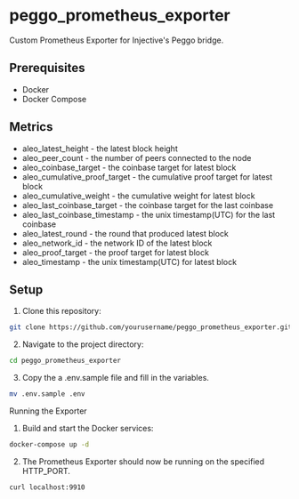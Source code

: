 # peggo_prometheus_exporter
Custom Prometheus Exporter for Injective's Peggo bridge.

## Prerequisites
- Docker
- Docker Compose

## Metrics

- aleo_latest_height - the latest block height
- aleo_peer_count - the number of peers connected to the node
- aleo_coinbase_target - the coinbase target for latest block
- aleo_cumulative_proof_target - the cumulative proof target for latest block
- aleo_cumulative_weight - the cumulative weight for latest block
- aleo_last_coinbase_target - the coinbase target for the last coinbase
- aleo_last_coinbase_timestamp - the unix timestamp(UTC) for the last coinbase
- aleo_latest_round - the round that produced latest block
- aleo_network_id - the network ID of the latest block
- aleo_proof_target - the proof target for latest block
- aleo_timestamp - the unix timestamp(UTC) for latest block

## Setup
1. Clone this repository:
```sh
git clone https://github.com/yourusername/peggo_prometheus_exporter.git
```

2. Navigate to the project directory:
```sh
cd peggo_prometheus_exporter
```

3. Copy the a .env.sample file and fill in the variables.
```sh
mv .env.sample .env
```

Running the Exporter
1. Build and start the Docker services:
```sh
docker-compose up -d
```
2. The Prometheus Exporter should now be running on the specified HTTP_PORT.
```sh
curl localhost:9910
```